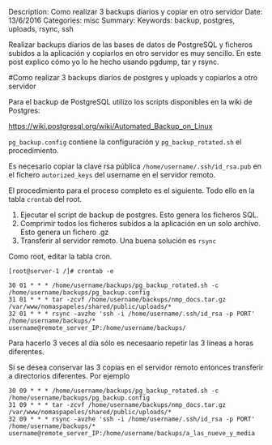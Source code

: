 Description: Como realizar 3 backups diarios y copiar en otro servidor
Date: 13/6/2016
Categories: misc
Summary:
Keywords: backup, postgres, uploads, rsync, ssh

Realizar backups diarios de las bases de datos de PostgreSQL y ficheros subidos a la aplicación y copiarlos en otro servidor es muy sencillo. En este post explico cómo yo lo he hecho usando pgdump, tar y rsync.


#Como realizar 3 backups diarios de postgres y uploads y copiarlos a otro servidor


Para el backup de PostgreSQL utilizo los scripts disponibles en la wiki de Postgres: 

<https://wiki.postgresql.org/wiki/Automated_Backup_on_Linux>

`pg_backup.config` contiene la configuración y `pg_backup_rotated.sh` el procedimiento.

Es necesario copiar la clave rsa pública `/home/username/.ssh/id_rsa.pub` en el fichero `autorized_keys` del username en el servidor remoto.

El procedimiento para el proceso completo es el siguiente. Todo ello en la tabla `crontab` del root.

1. Ejecutar el script de backup de postgres. Esto genera los ficheros SQL.
2. Comprimir todos los ficheros subidos a la aplicación en un solo archivo. Esto genera un fichero .gz
3. Transferir al servidor remoto. Una buena solución es `rsync`

Como root, editar la tabla cron.

    [root@server-1 /]# crontab -e

    30 01 * * * /home/username/backups/pg_backup_rotated.sh -c /home/username/backups/pg_backup.config
    31 01 * * * tar -zcvf /home/username/backups/nmp_docs.tar.gz /var/www/nomaspapeles/shared/public/uploads/*
    32 01 * * * rsync -avzhe 'ssh -i /home/username/.ssh/id_rsa -p PORT' /home/username/backups/* username@remote_server_IP:/home/username/backups/

Para hacerlo 3 veces al día sólo es necesaario repetir las 3 líneas a horas diferentes.

Si se desea conservar las 3 copias en el servidor remoto entonces transferir a directorios diferentes. Por ejemplo

    30 09 * * * /home/username/backups/pg_backup_rotated.sh -c /home/username/backups/pg_backup.config
    31 09 * * * tar -zcvf /home/username/backups/nmp_docs.tar.gz /var/www/nomaspapeles/shared/public/uploads/*
    32 09 * * * rsync -avzhe 'ssh -i /home/username/.ssh/id_rsa -p PORT' /home/username/backups/* username@remote_server_IP:/home/username/backups/a_las_nueve_y_media
